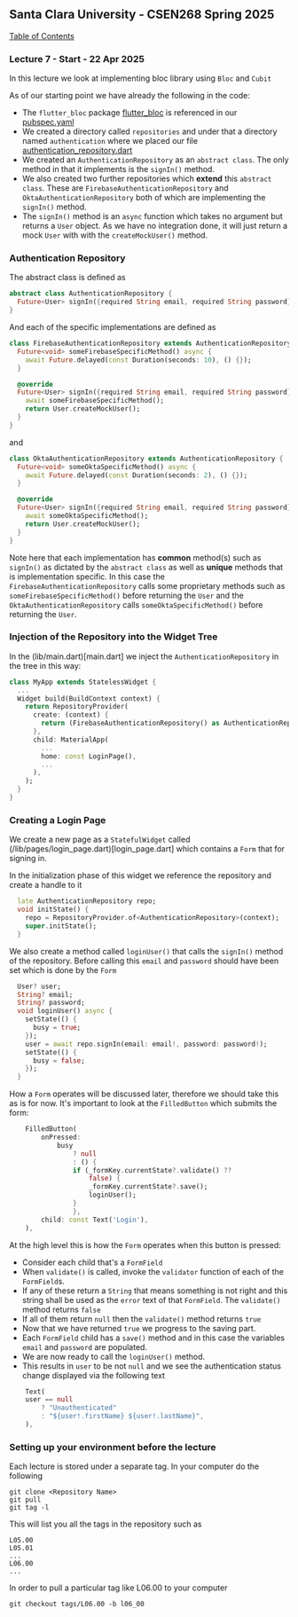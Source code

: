 ## Santa Clara University - CSEN268 Spring 2025

[Table of Contents](/toc.md)

### Lecture 7 - Start - 22 Apr 2025

In this lecture we look at implementing bloc library using `Bloc` and `Cubit`

As of our starting point we have already the following in the code:
- The `flutter_bloc` package [flutter_bloc](https://pub.dev/packages/flutter_bloc) is referenced in our [pubspec.yaml](/pubspec.yaml)
- We created a directory called `repositories` and under that a directory named `authentication` where we placed our file [authentication_repository.dart](/lib/repositories/authentication/authentication_repository.dart)
- We created an `AuthenticationRepository` as an `abstract class`. The only method in that it implements is the `signIn()` method.
- We also created two further repositories which **extend** this `abstract class`. These are `FirebaseAuthenticationRepository` and `OktaAuthenticationRepository` both of which are implementing the `signIn()` method.
- The `signIn()` method is an `async` function which takes no argument but returns a `User` object. As we have no integration done, it will just return a mock `User` with with the `createMockUser()` method.

### Authentication Repository
The abstract class is defined as
```dart
abstract class AuthenticationRepository {
  Future<User> signIn({required String email, required String password});
}
```
And each of the specific implementations are defined as 
```dart
class FirebaseAuthenticationRepository extends AuthenticationRepository {
  Future<void> someFirebaseSpecificMethod() async {
    await Future.delayed(const Duration(seconds: 10), () {});
  }

  @override
  Future<User> signIn({required String email, required String password}) async {
    await someFirebaseSpecificMethod();
    return User.createMockUser();
  }
}
```
and 
```dart
class OktaAuthenticationRepository extends AuthenticationRepository {
  Future<void> someOktaSpecificMethod() async {
    await Future.delayed(const Duration(seconds: 2), () {});
  }

  @override
  Future<User> signIn({required String email, required String password}) async {
    await someOktaSpecificMethod();
    return User.createMockUser();
  }
}
```
Note here that each implementation has **common** method(s) such as `signIn()` as dictated by the `abstract class` as well as **unique** methods that is implementation specific. In this case the `FirebaseAuthenticationRepository` calls some proprietary methods such as `someFirebaseSpecificMethod()` before returning the `User` and the `OktaAuthenticationRepository` calls `someOktaSpecificMethod()` before returning the `User`.

### Injection of the Repository into the Widget Tree
In the (lib/main.dart)[main.dart] we inject the `AuthenticationRepository` in the tree in this way:
```dart
class MyApp extends StatelessWidget {
  ...
  Widget build(BuildContext context) {
    return RepositoryProvider(
      create: (context) {
        return (FirebaseAuthenticationRepository() as AuthenticationRepository);
      },
      child: MaterialApp(
        ...
        home: const LoginPage(),
        ...
      ),
    );
  }
}
```

### Creating a Login Page
We create a new page as a `StatefulWidget` called (/lib/pages/login_page.dart)[login_page.dart] which contains a `Form` that for signing in.

In the initialization phase of this widget we reference the repository and create a handle to it
```dart
  late AuthenticationRepository repo;
  void initState() {
    repo = RepositoryProvider.of<AuthenticationRepository>(context);
    super.initState();
  }
```

We also create a method called `loginUser()` that calls the `signIn()` method of the repository. Before calling this `email` and `password` should have been set which is done by the `Form`
```dart
  User? user;
  String? email;
  String? password;
  void loginUser() async {
    setState(() {
      busy = true;
    });
    user = await repo.signIn(email: email!, password: password!);
    setState(() {
      busy = false;
    });
  }
```


How a `Form` operates will be discussed later, therefore we should take this as is for now. 
It's important to look at the `FilledButton` which submits the form:
```dart
    FilledButton(
        onPressed:
            busy
                ? null
                : () {
                if (_formKey.currentState?.validate() ??
                    false) {
                    _formKey.currentState?.save();
                    loginUser();
                }
                },
        child: const Text('Login'),
    ),
```
At the high level this is how the `Form` operates when this button is pressed:
- Consider each child that's a `FormField`
- When `validate()` is called, invoke the `validator` function of each of the `FormField`s.
- If any of these return a `String` that means something is not right and this string shall be used as the `error` text of that `FormField`. The `validate()` method returns `false`
- If all of them return `null` then the `validate()` method returns `true`
- Now that we have returned `true` we progress to the saving part.
- Each `FormField` child has a `save()` method and in this case the variables `email` and `password` are populated.
- We are now ready to call the `loginUser()` method.
- This results in `user` to be not `null` and we see the authentication status change displayed via the following text
```dart
    Text(
    user == null
        ? "Unauthenticated"
        : "${user!.firstName} ${user!.lastName}",
    ),
```

### Setting up your environment before the lecture

Each lecture is stored under a separate tag. In your computer do the following

    git clone <Repository Name>
    git pull
    git tag -l

This will list you all the tags in the repository such as

    L05.00
    L05.01
    ...
    L06.00
    ...

In order to pull a particular tag like L06.00 to your computer

    git checkout tags/L06.00 -b l06_00


